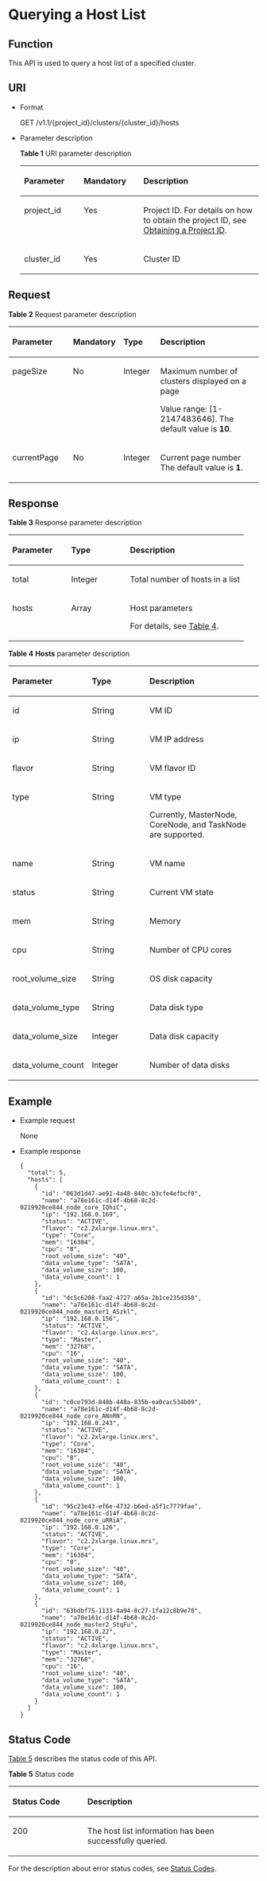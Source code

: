 # Querying a Host List<a name="EN-US_TOPIC_0172486227"></a>

## Function<a name="section389618791731"></a>

This API is used to query a host list of a specified cluster.

## URI<a name="section3064850017952"></a>

-   Format

    GET /v1.1/\{project\_id\}/clusters/\{cluster\_id\}/hosts

-   Parameter description

    **Table  1**  URI parameter description

    <a name="table49499141194754"></a>
    <table><thead align="left"><tr id="row33700024194754"><th class="cellrowborder" valign="top" width="25%" id="mcps1.2.4.1.1"><p id="p16571835194812"><a name="p16571835194812"></a><a name="p16571835194812"></a>Parameter</p>
    </th>
    <th class="cellrowborder" valign="top" width="25%" id="mcps1.2.4.1.2"><p id="p141410194812"><a name="p141410194812"></a><a name="p141410194812"></a>Mandatory</p>
    </th>
    <th class="cellrowborder" valign="top" width="50%" id="mcps1.2.4.1.3"><p id="p11454278194812"><a name="p11454278194812"></a><a name="p11454278194812"></a>Description</p>
    </th>
    </tr>
    </thead>
    <tbody><tr id="row6505449415356"><td class="cellrowborder" valign="top" width="25%" headers="mcps1.2.4.1.1 "><p id="p3492262515356"><a name="p3492262515356"></a><a name="p3492262515356"></a>project_id</p>
    </td>
    <td class="cellrowborder" valign="top" width="25%" headers="mcps1.2.4.1.2 "><p id="p1016041415356"><a name="p1016041415356"></a><a name="p1016041415356"></a>Yes</p>
    </td>
    <td class="cellrowborder" valign="top" width="50%" headers="mcps1.2.4.1.3 "><p id="p1768719515356"><a name="p1768719515356"></a><a name="p1768719515356"></a>Project ID. For details on how to obtain the project ID, see <a href="obtaining-a-project-id.md">Obtaining a Project ID</a>.</p>
    </td>
    </tr>
    <tr id="row37407495194754"><td class="cellrowborder" valign="top" width="25%" headers="mcps1.2.4.1.1 "><p id="p56702435194812"><a name="p56702435194812"></a><a name="p56702435194812"></a>cluster_id</p>
    </td>
    <td class="cellrowborder" valign="top" width="25%" headers="mcps1.2.4.1.2 "><p id="p29494508194812"><a name="p29494508194812"></a><a name="p29494508194812"></a>Yes</p>
    </td>
    <td class="cellrowborder" valign="top" width="50%" headers="mcps1.2.4.1.3 "><p id="p40820562194812"><a name="p40820562194812"></a><a name="p40820562194812"></a>Cluster ID</p>
    </td>
    </tr>
    </tbody>
    </table>


## Request<a name="section27807627171231"></a>

**Table  2**  Request parameter description

<a name="table32644073161516"></a>
<table><thead align="left"><tr id="row43445380161516"><th class="cellrowborder" valign="top" width="25%" id="mcps1.2.5.1.1"><p id="p29414883161516"><a name="p29414883161516"></a><a name="p29414883161516"></a>Parameter</p>
</th>
<th class="cellrowborder" valign="top" width="15%" id="mcps1.2.5.1.2"><p id="p33795347161516"><a name="p33795347161516"></a><a name="p33795347161516"></a>Mandatory</p>
</th>
<th class="cellrowborder" valign="top" width="15%" id="mcps1.2.5.1.3"><p id="p7484174311367"><a name="p7484174311367"></a><a name="p7484174311367"></a>Type</p>
</th>
<th class="cellrowborder" valign="top" width="45%" id="mcps1.2.5.1.4"><p id="p53068604161516"><a name="p53068604161516"></a><a name="p53068604161516"></a>Description</p>
</th>
</tr>
</thead>
<tbody><tr id="row27166366161516"><td class="cellrowborder" valign="top" width="25%" headers="mcps1.2.5.1.1 "><p id="p52992019161516"><a name="p52992019161516"></a><a name="p52992019161516"></a>pageSize</p>
</td>
<td class="cellrowborder" valign="top" width="15%" headers="mcps1.2.5.1.2 "><p id="p64495161161516"><a name="p64495161161516"></a><a name="p64495161161516"></a>No</p>
</td>
<td class="cellrowborder" valign="top" width="15%" headers="mcps1.2.5.1.3 "><p id="p6484174315368"><a name="p6484174315368"></a><a name="p6484174315368"></a>Integer</p>
</td>
<td class="cellrowborder" valign="top" width="45%" headers="mcps1.2.5.1.4 "><p id="p56725559161516"><a name="p56725559161516"></a><a name="p56725559161516"></a>Maximum number of clusters displayed on a page</p>
<p id="p40767991161516"><a name="p40767991161516"></a><a name="p40767991161516"></a>Value range: [1-2147483646]. The default value is <strong id="b159151136204914"><a name="b159151136204914"></a><a name="b159151136204914"></a>10</strong>.</p>
</td>
</tr>
<tr id="row31367606161516"><td class="cellrowborder" valign="top" width="25%" headers="mcps1.2.5.1.1 "><p id="p57748190161516"><a name="p57748190161516"></a><a name="p57748190161516"></a>currentPage</p>
</td>
<td class="cellrowborder" valign="top" width="15%" headers="mcps1.2.5.1.2 "><p id="p47091798161516"><a name="p47091798161516"></a><a name="p47091798161516"></a>No</p>
</td>
<td class="cellrowborder" valign="top" width="15%" headers="mcps1.2.5.1.3 "><p id="p34851043113614"><a name="p34851043113614"></a><a name="p34851043113614"></a>Integer</p>
</td>
<td class="cellrowborder" valign="top" width="45%" headers="mcps1.2.5.1.4 "><p id="p56339270161516"><a name="p56339270161516"></a><a name="p56339270161516"></a>Current page number The default value is <strong id="b84235270615612"><a name="b84235270615612"></a><a name="b84235270615612"></a>1</strong>.</p>
</td>
</tr>
</tbody>
</table>

## Response<a name="section6047763217644"></a>

**Table  3**  Response parameter description

<a name="table62954996104116"></a>
<table><thead align="left"><tr id="row50672710104116"><th class="cellrowborder" valign="top" width="25%" id="mcps1.2.4.1.1"><p id="p10848813104116"><a name="p10848813104116"></a><a name="p10848813104116"></a><strong id="b1877515381938"><a name="b1877515381938"></a><a name="b1877515381938"></a>Parameter</strong></p>
</th>
<th class="cellrowborder" valign="top" width="25%" id="mcps1.2.4.1.2"><p id="p43671186104116"><a name="p43671186104116"></a><a name="p43671186104116"></a>Type</p>
</th>
<th class="cellrowborder" valign="top" width="50%" id="mcps1.2.4.1.3"><p id="p47705183104116"><a name="p47705183104116"></a><a name="p47705183104116"></a>Description</p>
</th>
</tr>
</thead>
<tbody><tr id="row38914633104116"><td class="cellrowborder" valign="top" width="25%" headers="mcps1.2.4.1.1 "><p id="p47671482104141"><a name="p47671482104141"></a><a name="p47671482104141"></a>total</p>
</td>
<td class="cellrowborder" valign="top" width="25%" headers="mcps1.2.4.1.2 "><p id="p45292505104141"><a name="p45292505104141"></a><a name="p45292505104141"></a>Integer</p>
</td>
<td class="cellrowborder" valign="top" width="50%" headers="mcps1.2.4.1.3 "><p id="p44814299104141"><a name="p44814299104141"></a><a name="p44814299104141"></a>Total number of hosts in a list</p>
</td>
</tr>
<tr id="row19491349104116"><td class="cellrowborder" valign="top" width="25%" headers="mcps1.2.4.1.1 "><p id="p16863286104133"><a name="p16863286104133"></a><a name="p16863286104133"></a>hosts</p>
</td>
<td class="cellrowborder" valign="top" width="25%" headers="mcps1.2.4.1.2 "><p id="p54145644104133"><a name="p54145644104133"></a><a name="p54145644104133"></a>Array</p>
</td>
<td class="cellrowborder" valign="top" width="50%" headers="mcps1.2.4.1.3 "><p id="p159111050153212"><a name="p159111050153212"></a><a name="p159111050153212"></a>Host parameters</p>
<p id="p50701308104133"><a name="p50701308104133"></a><a name="p50701308104133"></a>For details, see <a href="#table21026630171650">Table 4</a>.</p>
</td>
</tr>
</tbody>
</table>

**Table  4** **Hosts**  parameter description

<a name="table21026630171650"></a>
<table><thead align="left"><tr id="row25475785171650"><th class="cellrowborder" valign="top" width="25%" id="mcps1.2.4.1.1"><p id="p31080335171739"><a name="p31080335171739"></a><a name="p31080335171739"></a><strong id="b15444141017516"><a name="b15444141017516"></a><a name="b15444141017516"></a>Parameter</strong></p>
</th>
<th class="cellrowborder" valign="top" width="25%" id="mcps1.2.4.1.2"><p id="p41349730171739"><a name="p41349730171739"></a><a name="p41349730171739"></a>Type</p>
</th>
<th class="cellrowborder" valign="top" width="50%" id="mcps1.2.4.1.3"><p id="p60993867171739"><a name="p60993867171739"></a><a name="p60993867171739"></a>Description</p>
</th>
</tr>
</thead>
<tbody><tr id="row64164652171650"><td class="cellrowborder" valign="top" width="25%" headers="mcps1.2.4.1.1 "><p id="p29954363171650"><a name="p29954363171650"></a><a name="p29954363171650"></a>id</p>
</td>
<td class="cellrowborder" valign="top" width="25%" headers="mcps1.2.4.1.2 "><p id="p35827707171650"><a name="p35827707171650"></a><a name="p35827707171650"></a>String</p>
</td>
<td class="cellrowborder" valign="top" width="50%" headers="mcps1.2.4.1.3 "><p id="p16363131171650"><a name="p16363131171650"></a><a name="p16363131171650"></a>VM ID</p>
</td>
</tr>
<tr id="row13050456171650"><td class="cellrowborder" valign="top" width="25%" headers="mcps1.2.4.1.1 "><p id="p50454016171650"><a name="p50454016171650"></a><a name="p50454016171650"></a>ip</p>
</td>
<td class="cellrowborder" valign="top" width="25%" headers="mcps1.2.4.1.2 "><p id="p47886046171650"><a name="p47886046171650"></a><a name="p47886046171650"></a>String</p>
</td>
<td class="cellrowborder" valign="top" width="50%" headers="mcps1.2.4.1.3 "><p id="p53564516171650"><a name="p53564516171650"></a><a name="p53564516171650"></a>VM IP address</p>
</td>
</tr>
<tr id="row12318597171650"><td class="cellrowborder" valign="top" width="25%" headers="mcps1.2.4.1.1 "><p id="p58282272171650"><a name="p58282272171650"></a><a name="p58282272171650"></a>flavor</p>
</td>
<td class="cellrowborder" valign="top" width="25%" headers="mcps1.2.4.1.2 "><p id="p3683120171650"><a name="p3683120171650"></a><a name="p3683120171650"></a>String</p>
</td>
<td class="cellrowborder" valign="top" width="50%" headers="mcps1.2.4.1.3 "><p id="p29897333171650"><a name="p29897333171650"></a><a name="p29897333171650"></a>VM flavor ID</p>
</td>
</tr>
<tr id="row640547171650"><td class="cellrowborder" valign="top" width="25%" headers="mcps1.2.4.1.1 "><p id="p51884380171650"><a name="p51884380171650"></a><a name="p51884380171650"></a>type</p>
</td>
<td class="cellrowborder" valign="top" width="25%" headers="mcps1.2.4.1.2 "><p id="p37262675171650"><a name="p37262675171650"></a><a name="p37262675171650"></a>String</p>
</td>
<td class="cellrowborder" valign="top" width="50%" headers="mcps1.2.4.1.3 "><p id="p1112113610339"><a name="p1112113610339"></a><a name="p1112113610339"></a>VM type</p>
<p id="p65486689171650"><a name="p65486689171650"></a><a name="p65486689171650"></a>Currently, MasterNode, CoreNode, and TaskNode are supported.</p>
</td>
</tr>
<tr id="row52509293171650"><td class="cellrowborder" valign="top" width="25%" headers="mcps1.2.4.1.1 "><p id="p25394365171650"><a name="p25394365171650"></a><a name="p25394365171650"></a>name</p>
</td>
<td class="cellrowborder" valign="top" width="25%" headers="mcps1.2.4.1.2 "><p id="p48232943171650"><a name="p48232943171650"></a><a name="p48232943171650"></a>String</p>
</td>
<td class="cellrowborder" valign="top" width="50%" headers="mcps1.2.4.1.3 "><p id="p14554272171650"><a name="p14554272171650"></a><a name="p14554272171650"></a>VM name</p>
</td>
</tr>
<tr id="row63879587171650"><td class="cellrowborder" valign="top" width="25%" headers="mcps1.2.4.1.1 "><p id="p6864084171650"><a name="p6864084171650"></a><a name="p6864084171650"></a>status</p>
</td>
<td class="cellrowborder" valign="top" width="25%" headers="mcps1.2.4.1.2 "><p id="p5213748171650"><a name="p5213748171650"></a><a name="p5213748171650"></a>String</p>
</td>
<td class="cellrowborder" valign="top" width="50%" headers="mcps1.2.4.1.3 "><p id="p19660467171650"><a name="p19660467171650"></a><a name="p19660467171650"></a>Current VM state</p>
</td>
</tr>
<tr id="row42726478171650"><td class="cellrowborder" valign="top" width="25%" headers="mcps1.2.4.1.1 "><p id="p38292731171650"><a name="p38292731171650"></a><a name="p38292731171650"></a>mem</p>
</td>
<td class="cellrowborder" valign="top" width="25%" headers="mcps1.2.4.1.2 "><p id="p50132509171650"><a name="p50132509171650"></a><a name="p50132509171650"></a>String</p>
</td>
<td class="cellrowborder" valign="top" width="50%" headers="mcps1.2.4.1.3 "><p id="p34201443171650"><a name="p34201443171650"></a><a name="p34201443171650"></a>Memory</p>
</td>
</tr>
<tr id="row39377536171650"><td class="cellrowborder" valign="top" width="25%" headers="mcps1.2.4.1.1 "><p id="p35463825171650"><a name="p35463825171650"></a><a name="p35463825171650"></a>cpu</p>
</td>
<td class="cellrowborder" valign="top" width="25%" headers="mcps1.2.4.1.2 "><p id="p11730090171650"><a name="p11730090171650"></a><a name="p11730090171650"></a>String</p>
</td>
<td class="cellrowborder" valign="top" width="50%" headers="mcps1.2.4.1.3 "><p id="p10613249171650"><a name="p10613249171650"></a><a name="p10613249171650"></a>Number of CPU cores</p>
</td>
</tr>
<tr id="row28410384171650"><td class="cellrowborder" valign="top" width="25%" headers="mcps1.2.4.1.1 "><p id="p19539777171650"><a name="p19539777171650"></a><a name="p19539777171650"></a>root_volume_size</p>
</td>
<td class="cellrowborder" valign="top" width="25%" headers="mcps1.2.4.1.2 "><p id="p22550052171650"><a name="p22550052171650"></a><a name="p22550052171650"></a>String</p>
</td>
<td class="cellrowborder" valign="top" width="50%" headers="mcps1.2.4.1.3 "><p id="p14614951171650"><a name="p14614951171650"></a><a name="p14614951171650"></a>OS disk capacity</p>
</td>
</tr>
<tr id="row64425697171650"><td class="cellrowborder" valign="top" width="25%" headers="mcps1.2.4.1.1 "><p id="p51098939171650"><a name="p51098939171650"></a><a name="p51098939171650"></a>data_volume_type</p>
</td>
<td class="cellrowborder" valign="top" width="25%" headers="mcps1.2.4.1.2 "><p id="p51364957171650"><a name="p51364957171650"></a><a name="p51364957171650"></a>String</p>
</td>
<td class="cellrowborder" valign="top" width="50%" headers="mcps1.2.4.1.3 "><p id="p66920820171650"><a name="p66920820171650"></a><a name="p66920820171650"></a>Data disk type</p>
</td>
</tr>
<tr id="row65416474171650"><td class="cellrowborder" valign="top" width="25%" headers="mcps1.2.4.1.1 "><p id="p64243064171650"><a name="p64243064171650"></a><a name="p64243064171650"></a>data_volume_size</p>
</td>
<td class="cellrowborder" valign="top" width="25%" headers="mcps1.2.4.1.2 "><p id="p55078124171650"><a name="p55078124171650"></a><a name="p55078124171650"></a>Integer</p>
</td>
<td class="cellrowborder" valign="top" width="50%" headers="mcps1.2.4.1.3 "><p id="p32143059171650"><a name="p32143059171650"></a><a name="p32143059171650"></a>Data disk capacity</p>
</td>
</tr>
<tr id="row20852078171650"><td class="cellrowborder" valign="top" width="25%" headers="mcps1.2.4.1.1 "><p id="p11296761171650"><a name="p11296761171650"></a><a name="p11296761171650"></a>data_volume_count</p>
</td>
<td class="cellrowborder" valign="top" width="25%" headers="mcps1.2.4.1.2 "><p id="p29864308171650"><a name="p29864308171650"></a><a name="p29864308171650"></a>Integer</p>
</td>
<td class="cellrowborder" valign="top" width="50%" headers="mcps1.2.4.1.3 "><p id="p3089844171650"><a name="p3089844171650"></a><a name="p3089844171650"></a>Number of data disks</p>
</td>
</tr>
</tbody>
</table>

## Example<a name="section107789113217"></a>

-   Example request

    None

-   Example response

    ```
    {
      "total": 5,
      "hosts": [
        {
          "id": "063d1d47-ae91-4a48-840c-b3cfe4efbcf0",
          "name": "a78e161c-d14f-4b68-8c2d-0219920ce844_node_core_IQhiC",
          "ip": "192.168.0.169",
          "status": "ACTIVE",
          "flavor": "c2.2xlarge.linux.mrs",
          "type": "Core",
          "mem": "16384",
          "cpu": "8",
          "root_volume_size": "40",
          "data_volume_type": "SATA",
          "data_volume_size": 100,
          "data_volume_count": 1
        },
        {
          "id": "dc5c6208-faa2-4727-a65a-2b1ce235d350",
          "name": "a78e161c-d14f-4b68-8c2d-0219920ce844_node_master1_ASzkl",
          "ip": "192.168.0.156",
          "status": "ACTIVE",
          "flavor": "c2.4xlarge.linux.mrs",
          "type": "Master",
          "mem": "32768",
          "cpu": "16",
          "root_volume_size": "40",
          "data_volume_type": "SATA",
          "data_volume_size": 100,
          "data_volume_count": 1
        },
        {
          "id": "c0ce793d-848b-448a-835b-ea0cac534b09",
          "name": "a78e161c-d14f-4b68-8c2d-0219920ce844_node_core_ANnRN",
          "ip": "192.168.0.243",
          "status": "ACTIVE",
          "flavor": "c2.2xlarge.linux.mrs",
          "type": "Core",
          "mem": "16384",
          "cpu": "8",
          "root_volume_size": "40",
          "data_volume_type": "SATA",
          "data_volume_size": 100,
          "data_volume_count": 1
        },
        {
          "id": "95c23e43-ef6e-4732-b6ed-a5f1c7779fae",
          "name": "a78e161c-d14f-4b68-8c2d-0219920ce844_node_core_uRRiA",
          "ip": "192.168.0.126",
          "status": "ACTIVE",
          "flavor": "c2.2xlarge.linux.mrs",
          "type": "Core",
          "mem": "16384",
          "cpu": "8",
          "root_volume_size": "40",
          "data_volume_type": "SATA",
          "data_volume_size": 100,
          "data_volume_count": 1
        },
        {
          "id": "63bdbf75-1133-4a94-8c27-1fa12c8b9e70",
          "name": "a78e161c-d14f-4b68-8c2d-0219920ce844_node_master2_StqFu",
          "ip": "192.168.0.22",
          "status": "ACTIVE",
          "flavor": "c2.4xlarge.linux.mrs",
          "type": "Master",
          "mem": "32768",
          "cpu": "16",
          "root_volume_size": "40",
          "data_volume_type": "SATA",
          "data_volume_size": 100,
          "data_volume_count": 1
        }
      ]
    }
    ```


## Status Code<a name="section31921280171927"></a>

[Table 5](#table33682380171927)  describes the status code of this API.

**Table  5**  Status code

<a name="table33682380171927"></a>
<table><thead align="left"><tr id="row56379034171927"><th class="cellrowborder" valign="top" width="30%" id="mcps1.2.3.1.1"><p id="p28423228171927"><a name="p28423228171927"></a><a name="p28423228171927"></a>Status Code</p>
</th>
<th class="cellrowborder" valign="top" width="70%" id="mcps1.2.3.1.2"><p id="p20580145171927"><a name="p20580145171927"></a><a name="p20580145171927"></a>Description</p>
</th>
</tr>
</thead>
<tbody><tr id="row35948064171927"><td class="cellrowborder" valign="top" width="30%" headers="mcps1.2.3.1.1 "><p id="p3299040171927"><a name="p3299040171927"></a><a name="p3299040171927"></a>200</p>
</td>
<td class="cellrowborder" valign="top" width="70%" headers="mcps1.2.3.1.2 "><p id="p65895658171927"><a name="p65895658171927"></a><a name="p65895658171927"></a>The host list information has been successfully queried.</p>
</td>
</tr>
</tbody>
</table>

For the description about error status codes, see  [Status Codes](status-codes.md).

